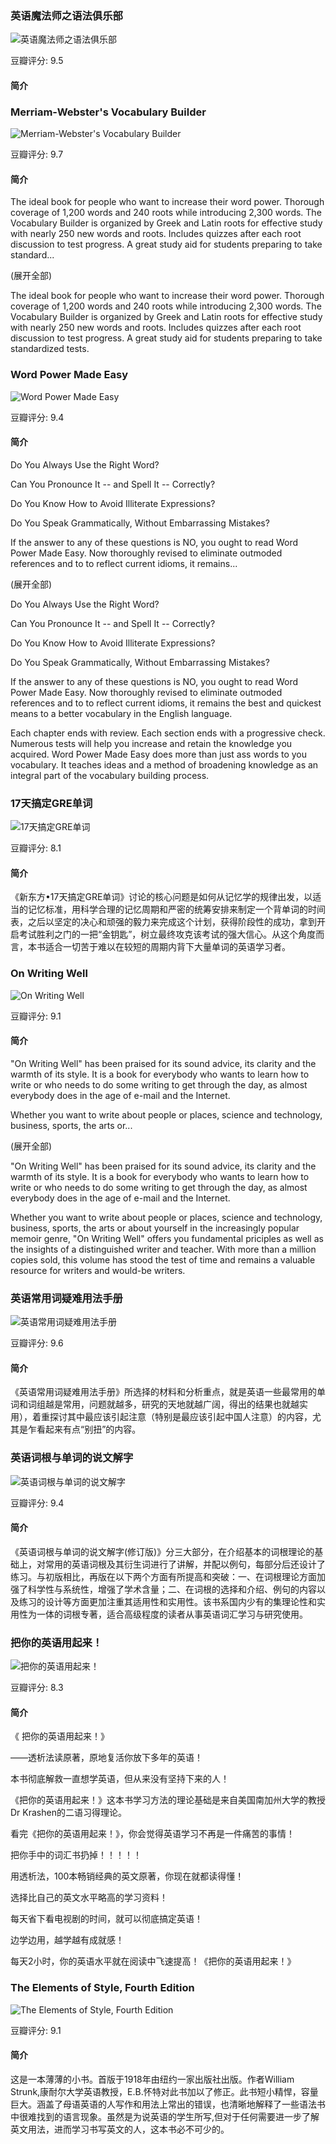 

### 英语魔法师之语法俱乐部

![英语魔法师之语法俱乐部](https://img3.doubanio.com/view/subject/l/public/s26368880.jpg)

豆瓣评分: 9.5

#### 简介





### Merriam-Webster's Vocabulary Builder

![Merriam-Webster's Vocabulary Builder](https://img3.doubanio.com/view/subject/l/public/s4339900.jpg)

豆瓣评分: 9.7

#### 简介

The ideal book for people who want to increase their word power. Thorough coverage of 1,200 words and 240 roots while introducing 2,300 words. The Vocabulary Builder is organized by Greek and Latin roots for effective study with nearly 250 new words and roots. Includes quizzes after each root discussion to test progress. A great study aid for students preparing to take standard...

(展开全部)

The ideal book for people who want to increase their word power. Thorough coverage of 1,200 words and 240 roots while introducing 2,300 words. The Vocabulary Builder is organized by Greek and Latin roots for effective study with nearly 250 new words and roots. Includes quizzes after each root discussion to test progress. A great study aid for students preparing to take standardized tests.



### Word Power Made Easy

![Word Power Made Easy](https://img3.doubanio.com/view/subject/l/public/s6525336.jpg)

豆瓣评分: 9.4

#### 简介

Do You Always Use the Right Word?

Can You Pronounce It -- and Spell It -- Correctly?

Do You Know How to Avoid Illiterate Expressions?

Do You Speak Grammatically, Without Embarrassing Mistakes?

If the answer to any of these questions is NO, you ought to read Word Power Made Easy. Now thoroughly revised to eliminate outmoded references and to to reflect current idioms, it remains...

(展开全部)

Do You Always Use the Right Word?

Can You Pronounce It -- and Spell It -- Correctly?

Do You Know How to Avoid Illiterate Expressions?

Do You Speak Grammatically, Without Embarrassing Mistakes?

If the answer to any of these questions is NO, you ought to read Word Power Made Easy. Now thoroughly revised to eliminate outmoded references and to to reflect current idioms, it remains the best and quickest means to a better vocabulary in the English language.

Each chapter ends with review. Each section ends with a progressive check. Numerous tests will help you increase and retain the knowledge you acquired. Word Power Made Easy does more than just ass words to you vocabulary. It teaches ideas and a method of broadening knowledge as an integral part of the vocabulary building process.



### 17天搞定GRE单词

![17天搞定GRE单词](https://img3.doubanio.com/view/subject/l/public/s5759730.jpg)

豆瓣评分: 8.1

#### 简介

《新东方•17天搞定GRE单词》讨论的核心问题是如何从记忆学的规律出发，以适当的记忆标准，用科学合理的记忆周期和严密的统筹安排来制定一个背单词的时间表，之后以坚定的决心和顽强的毅力来完成这个计划，获得阶段性的成功，拿到开启考试胜利之门的一把“金钥匙”，树立最终攻克该考试的强大信心。从这个角度而言，本书适合一切苦于难以在较短的周期内背下大量单词的英语学习者。



### On Writing Well

![On Writing Well](https://img3.doubanio.com/view/subject/l/public/s5854071.jpg)

豆瓣评分: 9.1

#### 简介

"On Writing Well" has been praised for its sound advice, its clarity and the warmth of its style. It is a book for everybody who wants to learn how to write or who needs to do some writing to get through the day, as almost everybody does in the age of e-mail and the Internet.

Whether you want to write about people or places, science and technology, business, sports, the arts or...

(展开全部)

"On Writing Well" has been praised for its sound advice, its clarity and the warmth of its style. It is a book for everybody who wants to learn how to write or who needs to do some writing to get through the day, as almost everybody does in the age of e-mail and the Internet.

Whether you want to write about people or places, science and technology, business, sports, the arts or about yourself in the increasingly popular memoir genre, "On Writing Well" offers you fundamental priciples as well as the insights of a distinguished writer and teacher. With more than a million copies sold, this volume has stood the test of time and remains a valuable resource for writers and would-be writers.



### 英语常用词疑难用法手册

![英语常用词疑难用法手册](https://img1.doubanio.com/view/subject/l/public/s6207668.jpg)

豆瓣评分: 9.6

#### 简介

《英语常用词疑难用法手册》所选择的材料和分析重点，就是英语一些最常用的单词和词组越是常用，问题就越多，研究的天地就越广阔，得出的结果也就越实用），着重探讨其中最应该引起注意（特别是最应该引起中国人注意）的内容，尤其是乍看起来有点“别扭”的内容。



### 英语词根与单词的说文解字

![英语词根与单词的说文解字](https://img3.doubanio.com/view/subject/l/public/s23509692.jpg)

豆瓣评分: 9.4

#### 简介

《英语词根与单词的说文解字(修订版)》分三大部分，在介绍基本的词根理论的基础上，对常用的英语词根及其衍生词进行了讲解，并配以例句，每部分后还设计了练习。与初版相比，再版在以下两个方面有所提高和突破：一、在词根理论方面加强了科学性与系统性，增强了学术含量；二、在词根的选择和介绍、例句的内容以及练习的设计等方面更加注重其适用性和实用性。该书系国内少有的集理论性和实用性为一体的词根专著，适合高级程度的读者从事英语词汇学习与研究使用。



### 把你的英语用起来！

![把你的英语用起来！](https://img3.doubanio.com/view/subject/l/public/s26696783.jpg)

豆瓣评分: 8.3

#### 简介

《 把你的英语用起来！》

——透析法读原著，原地复活你放下多年的英语！

本书彻底解救一直想学英语，但从来没有坚持下来的人！

《把你的英语用起来！》这本书学习方法的理论基础是来自美国南加州大学的教授Dr Krashen的二语习得理论。

看完《把你的英语用起来！》，你会觉得英语学习不再是一件痛苦的事情！

把你手中的词汇书扔掉！！！！！

用透析法，100本畅销经典的英文原著，你现在就都读得懂！

选择比自己的英文水平略高的学习资料！

每天省下看电视剧的时间，就可以彻底搞定英语！

边学边用，越学越有成就感！

每天2小时，你的英语水平就在阅读中飞速提高！《把你的英语用起来！》



### The Elements of Style, Fourth Edition

![The Elements of Style, Fourth Edition](https://img1.doubanio.com/view/subject/l/public/s4098018.jpg)

豆瓣评分: 9.1

#### 简介

这是一本薄薄的小书。首版于1918年由纽约一家出版社出版。作者William Strunk,康耐尔大学英语教授，E.B.怀特对此书加以了修正。此书短小精悍，容量巨大。涵盖了母语英语的人写作和用法上常出的错误，也清晰地解释了一些语法书中很难找到的语言现象。虽然是为说英语的学生所写,但对于任何需要进一步了解英文用法，进而学习书写英文的人，这本书必不可少的。



